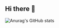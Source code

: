 ## Hi there 👋
![Anurag's GitHub stats](https://github-readme-stats.vercel.app/api?username=Mhijazi16&show_icons=true&theme=radical)
